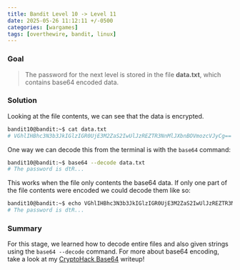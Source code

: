 ```yaml
---
title: Bandit Level 10 -> Level 11
date: 2025-05-26 11:12:11 +/-0500
categories: [wargames]
tags: [overthewire, bandit, linux]
---
```


### Goal
> The password for the next level is stored in the file **data.txt**, which contains base64 encoded data.

### Solution

Looking at the file contents, we can see that the data is encrypted.

```bash
bandit10@bandit:~$ cat data.txt 
# VGhlIHBhc3N3b3JkIGlzIGR0UjE3M2ZaS2IwUlJzREZTR3NnMlJXbnBOVmozcVJyCg==
```

One way we can decode this from the terminal is with the `base64` command:

```bash
bandit10@bandit:~$ base64 --decode data.txt 
# The password is dtR...
```

This works when the file only contents the base64 data. If only one part of the file contents were encoded we could decode them like so:

```bash
bandit10@bandit:~$ echo VGhlIHBhc3N3b3JkIGlzIGR0UjE3M2ZaS2IwUlJzREZTR3NnMlJXbnBOVmozcVJyCg== | base64 --decode
# The password is dtR...
```

### Summary
For this stage, we learned how to decode entire files and also given strings using the ``base64 --decode`` command. For more about base64 encoding, take a look at my [CryptoHack Base64](https://etlblte.github.io/posts/CryptoHack-Base64/) writeup!
